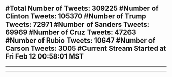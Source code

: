 #Total Number of Tweets: 309225 
#Number of Clinton Tweets: 105370
#Number of Trump Tweets: 72971
#Number of Sanders Tweets: 69969
#Number of Cruz Tweets: 47263
#Number of Rubio Tweets: 10647
#Number of Carson Tweets: 3005
#Current Stream Started at Fri Feb 12 00:58:01 MST
---
---
---
